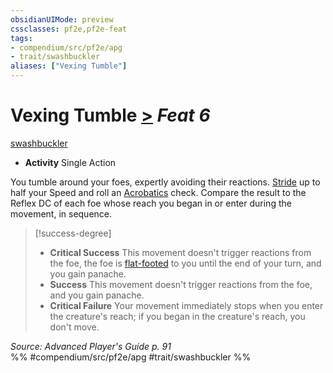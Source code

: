 ```yaml
---
obsidianUIMode: preview
cssclasses: pf2e,pf2e-feat
tags:
- compendium/src/pf2e/apg
- trait/swashbuckler
aliases: ["Vexing Tumble"]
---
```

# Vexing Tumble  [>](rules/core-rulebook/chapter-9-playing-the-game.md#Actions "Single Action") *Feat 6*  
[swashbuckler](rules/traits/swashbuckler-apg.md "Swashbuckler Class Trait")  

- **Activity** Single Action

You tumble around your foes, expertly avoiding their reactions. [Stride](rules/actions/stride.md) up to half your Speed and roll an [Acrobatics](compendium/skills.md#Acrobatics) check. Compare the result to the Reflex DC of each foe whose reach you began in or enter during the movement, in sequence.

> [!success-degree] 
> - **Critical Success** This movement doesn't trigger reactions from the foe, the foe is [flat-footed](rules/conditions.md#Flat-footed) to you until the end of your turn, and you gain panache.
> - **Success** This movement doesn't trigger reactions from the foe, and you gain panache.
> - **Critical Failure** Your movement immediately stops when you enter the creature's reach; if you began in the creature's reach, you don't move.

*Source: Advanced Player's Guide p. 91*  
%% #compendium/src/pf2e/apg #trait/swashbuckler %%
